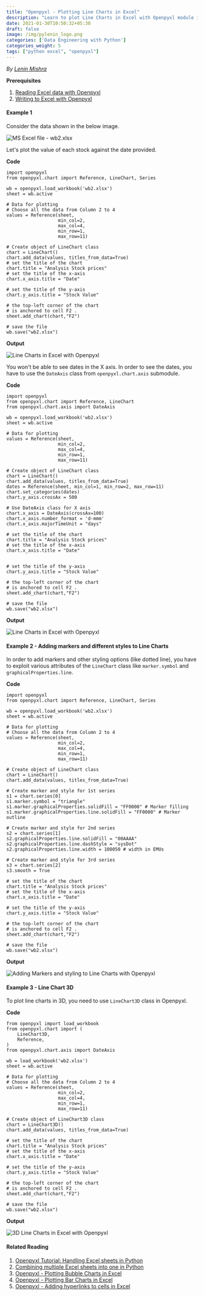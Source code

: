 ```yaml
---
title: "Openpyxl - Plotting Line Charts in Excel"
description: "Learn to plot Line Charts in Excel with Openpyxl module in Python 3."
date: 2021-01-30T10:50:32+05:30
draft: false
image: /img/pylenin_logo.png
categories: ['Data Engineering with Python']
categories_weight: 5
tags: ["python excel", "openpyxl"]
---
```

<div class="sharethis-inline-follow-buttons"></div>

*By [Lenin Mishra](https://www.pylenin.com/authors/#lenin-mishra)*

**Prerequisites**

1. [Reading Excel data with Openpyxl](https://www.pylenin.com/blogs/excel-with-python/#reading-data-from-excel-using-openpyxl)
2. [Writing to Excel with Openpyxl](https://www.pylenin.com/blogs/excel-with-python/#writing-data-to-cells-in-excel-with-openpyxl)

#### Example 1

Consider the data shown in the below image.

![MS Excel file - wb2.xlsx](/img/excel-with-python/line-chart-1.png)

Let's plot the value of each stock against the date provided.

**Code**

```python3
import openpyxl
from openpyxl.chart import Reference, LineChart, Series

wb = openpyxl.load_workbook('wb2.xlsx')
sheet = wb.active

# Data for plotting
# Choose all the data from Column 2 to 4
values = Reference(sheet,
                   min_col=2,
                   max_col=4,
                   min_row=1,
                   max_row=11)

# Create object of LineChart class
chart = LineChart()
chart.add_data(values, titles_from_data=True)
# set the title of the chart
chart.title = "Analysis Stock prices"
# set the title of the x-axis
chart.x_axis.title = "Date"

# set the title of the y-axis
chart.y_axis.title = "Stock Value"

# the top-left corner of the chart
# is anchored to cell F2 .
sheet.add_chart(chart,"F2")

# save the file 
wb.save("wb2.xlsx")
```

**Output**

![Line Charts in Excel with Openpyxl](/img/excel-with-python/line-chart-2.png)



You won't be able to see dates in the X axis. 
In order to see the dates, you have to use the `DateAxis` class 
from `openpyxl.chart.axis` submodule.

**Code**

```python3
import openpyxl
from openpyxl.chart import Reference, LineChart
from openpyxl.chart.axis import DateAxis

wb = openpyxl.load_workbook('wb2.xlsx')
sheet = wb.active

# Data for plotting
values = Reference(sheet,
                   min_col=2,
                   max_col=4,
                   min_row=1,
                   max_row=11)

# Create object of LineChart class
chart = LineChart()
chart.add_data(values, titles_from_data=True)
dates = Reference(sheet, min_col=1, min_row=2, max_row=11)
chart.set_categories(dates)
chart.y_axis.crossAx = 500

# Use DateAxis class for X axis 
chart.x_axis = DateAxis(crossAx=100)
chart.x_axis.number_format = 'd-mmm'
chart.x_axis.majorTimeUnit = "days"

# set the title of the chart
chart.title = "Analysis Stock prices"
# set the title of the x-axis
chart.x_axis.title = "Date"


# set the title of the y-axis
chart.y_axis.title = "Stock Value"

# the top-left corner of the chart
# is anchored to cell F2 .
sheet.add_chart(chart,"F2")

# save the file 
wb.save("wb2.xlsx")
```

**Output**

![Line Charts in Excel with Openpyxl](/img/excel-with-python/line-chart-3.png)



#### Example 2 - Adding markers and different styles to Line Charts

In order to add markers and other styling options (like dotted line), 
you have to exploit various attributes of the `LineChart` class
 like `marker.symbol` and `graphicalProperties.line`.

**Code**

```python3
import openpyxl
from openpyxl.chart import Reference, LineChart, Series

wb = openpyxl.load_workbook('wb2.xlsx')
sheet = wb.active

# Data for plotting
# Choose all the data from Column 2 to 4
values = Reference(sheet,
                   min_col=2,
                   max_col=4,
                   min_row=1,
                   max_row=11)

# Create object of LineChart class
chart = LineChart()
chart.add_data(values, titles_from_data=True)

# Create marker and style for 1st series
s1 = chart.series[0]
s1.marker.symbol = "triangle"
s1.marker.graphicalProperties.solidFill = "FF0000" # Marker filling
s1.marker.graphicalProperties.line.solidFill = "FF0000" # Marker outline

# Create marker and style for 2nd series
s2 = chart.series[1]
s2.graphicalProperties.line.solidFill = "00AAAA"
s2.graphicalProperties.line.dashStyle = "sysDot"
s2.graphicalProperties.line.width = 100050 # width in EMUs

# Create marker and style for 3rd series
s3 = chart.series[2]
s3.smooth = True

# set the title of the chart
chart.title = "Analysis Stock prices"
# set the title of the x-axis
chart.x_axis.title = "Date"

# set the title of the y-axis
chart.y_axis.title = "Stock Value"

# the top-left corner of the chart
# is anchored to cell F2 .
sheet.add_chart(chart,"F2")

# save the file 
wb.save("wb2.xlsx")
```

**Output**

![Adding Markers and styling to Line Charts with Openpyxl](/img/excel-with-python/line-chart-4.png)



#### Example 3 - Line Chart 3D

To plot line charts in 3D, you need to use `LineChart3D` class in Openpyxl.

**Code**

```python3
from openpyxl import load_workbook
from openpyxl.chart import (
    LineChart3D,
    Reference,
)
from openpyxl.chart.axis import DateAxis

wb = load_workbook('wb2.xlsx')
sheet = wb.active

# Data for plotting
# Choose all the data from Column 2 to 4
values = Reference(sheet,
                   min_col=2,
                   max_col=4,
                   min_row=1,
                   max_row=11)

# Create object of LineChart3D class
chart = LineChart3D()
chart.add_data(values, titles_from_data=True)

# set the title of the chart
chart.title = "Analysis Stock prices"
# set the title of the x-axis
chart.x_axis.title = "Date"

# set the title of the y-axis
chart.y_axis.title = "Stock Value"

# the top-left corner of the chart
# is anchored to cell F2 .
sheet.add_chart(chart,"F2")

# save the file 
wb.save("wb2.xlsx")
```



**Output**

![3D Line Charts in Excel with Openpyxl](/img/excel-with-python/line-chart-5.png)

#### Related Reading

1. [Openpyxl Tutorial: Handling Excel sheets in Python](https://www.pylenin.com/blogs/excel-with-python/)
2. [Combining multiple Excel sheets into one in Python](https://www.pylenin.com/blogs/combining-workbooks-to-sheets/)
3. [Openpyxl - Plotting Bubble Charts in Excel](https://www.pylenin.com/blogs/bubble-charts-openpyxl/)
4. [Openpyxl - Plotting Bar Charts in Excel](https://www.pylenin.com/blogs/bar-charts-openpyxl/)
5. [Openpyxl - Adding hyperlinks to cells in Excel](https://www.pylenin.com/blogs/adding-hyperlink-openpyxl/)